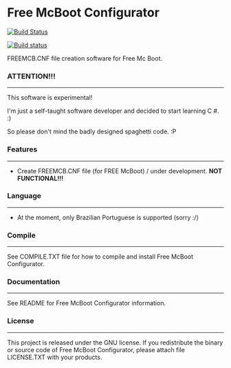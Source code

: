 # Free McBoot Configurator

[![Build Status](https://travis-ci.org/AxionDrak/FreeMCBootConfigurator.svg?branch=master)](https://travis-ci.org/AxionDrak/FreeMCBootConfigurator)

[![Build status](https://ci.appveyor.com/api/projects/status/5ol16hgp9c63u2sx/branch/master?svg=true)](https://ci.appveyor.com/project/laetemn/freemcbootconfigurator/branch/master)

FREEMCB.CNF file creation software for Free Mc Boot.

### ATTENTION!!!
----------------
This software is experimental!

I'm just a self-taught software developer and decided to start learning C #. :)

So please don't mind the badly designed spaghetti code. :P

### Features
------------
* Create FREEMCB.CNF file (for FREE McBoot) / under development. <b>NOT FUNCTIONAL!!!</b>

### Language
------------
* At the moment, only Brazilian Portuguese is supported (sorry :/)

### Compile
-----------
See COMPILE.TXT file for how to compile and install Free McBoot Configurator.

### Documentation
-----------------
See README for Free McBoot Configurator information.

### License
-----------
This project is released under the GNU license. If you redistribute the binary
or source code of Free McBoot Configurator, please attach file LICENSE.TXT with your products.
